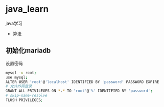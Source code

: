 # java_learn

java学习
- 算法

## 初始化mariadb
设置密码
``` bash
mysql -u root;
use mysql;
ALTER USER 'root'@'localhost' IDENTIFIED BY 'password' PASSWORD EXPIRE NEVER;
# 允许外网登录
GRANT ALL PRIVILEGES ON *.* TO 'root'@'%' IDENTIFIED BY 'password';
# skip-name-resolve
FLUSH PRIVILEGES;
```
